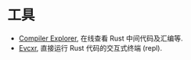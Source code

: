 
# 工具

- [Compiler Explorer](https://rust.godbolt.org/), 在线查看 Rust 中间代码及汇编等.
- [Evcxr](https://github.com/evcxr/evcxr), 直接运行 Rust 代码的交互式终端 (repl).
